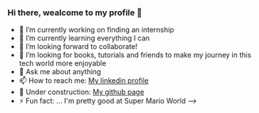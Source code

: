 ### Hi there, wealcome to my profile 👋

- 🔭 I’m currently working on finding an internship
- 🌱 I’m currently learning everything I can
- 👯 I’m looking forward to collaborate!
- 🤔 I’m looking for books, tutorials and friends to make my journey in this tech world more enjoyable 
- 💬 Ask me about anything
- 📫 How to reach me: [My linkedin profile](https://www.linkedin.com/in/tomazellifelipe/)
- :construction: Under construction: [My github page](https://tomazellifelipe.github.io/)
- ⚡ Fun fact: ... I'm pretty good at Super Mario World
-->
